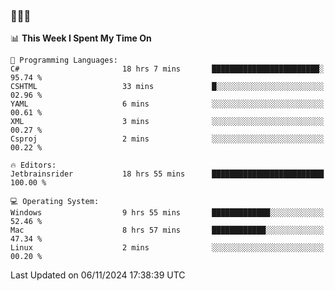 ### 👋👋👋
<!--START_SECTION:waka-->
📊 **This Week I Spent My Time On** 

```text
💬 Programming Languages: 
C#                       18 hrs 7 mins       ████████████████████████░   95.74 % 
CSHTML                   33 mins             █░░░░░░░░░░░░░░░░░░░░░░░░   02.96 % 
YAML                     6 mins              ░░░░░░░░░░░░░░░░░░░░░░░░░   00.61 % 
XML                      3 mins              ░░░░░░░░░░░░░░░░░░░░░░░░░   00.27 % 
Csproj                   2 mins              ░░░░░░░░░░░░░░░░░░░░░░░░░   00.22 % 

🔥 Editors: 
Jetbrainsrider           18 hrs 55 mins      █████████████████████████   100.00 % 

💻 Operating System: 
Windows                  9 hrs 55 mins       █████████████░░░░░░░░░░░░   52.46 % 
Mac                      8 hrs 57 mins       ████████████░░░░░░░░░░░░░   47.34 % 
Linux                    2 mins              ░░░░░░░░░░░░░░░░░░░░░░░░░   00.20 % 
```


 Last Updated on 06/11/2024 17:38:39 UTC
<!--END_SECTION:waka-->
